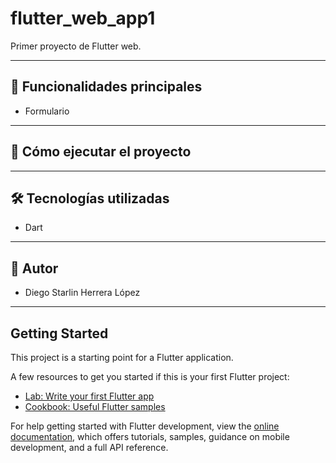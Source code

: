 # flutter_web_app1

Primer proyecto de Flutter web.

---

## 🚀 Funcionalidades principales

- Formulario

---
## 🚀 Cómo ejecutar el proyecto


---
## 🛠 Tecnologías utilizadas

- Dart

---

## 👥 Autor
- Diego Starlin Herrera López

---

## Getting Started

This project is a starting point for a Flutter application.

A few resources to get you started if this is your first Flutter project:

- [Lab: Write your first Flutter app](https://docs.flutter.dev/get-started/codelab)
- [Cookbook: Useful Flutter samples](https://docs.flutter.dev/cookbook)

For help getting started with Flutter development, view the
[online documentation](https://docs.flutter.dev/), which offers tutorials,
samples, guidance on mobile development, and a full API reference.



